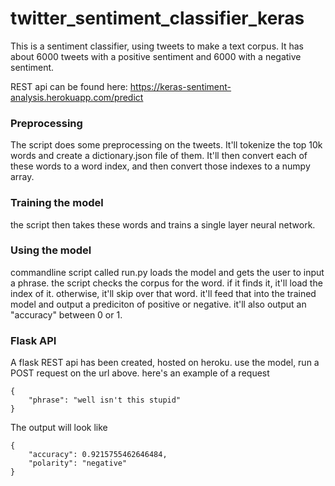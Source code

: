 # twitter_sentiment_classifier_keras

This is a sentiment classifier, using tweets to make a text corpus. It has about 6000 tweets with a positive sentiment and 6000 with a negative sentiment.

REST api can be found here:
https://keras-sentiment-analysis.herokuapp.com/predict

### Preprocessing

The script does some preprocessing on the tweets. It'll tokenize the top 10k words and create a dictionary.json file of them. It'll then convert each of these words to a word index, and then convert those indexes to a numpy array.

### Training the model

the script then takes these words and trains a single layer neural network. 

### Using the model

commandline script called run.py loads the model and gets the user to input a phrase. the script checks the corpus for the word. if it finds it, it'll load the index of it. otherwise, it'll skip over that word. it'll feed that into the trained model and output a prediciton of positive or negative. it'll also output an "accuracy" between 0 or 1.

### Flask API

A flask REST api has been created, hosted on heroku. use the model, run a POST request on the url above. here's an example of a request
```
{
    "phrase": "well isn't this stupid"
}
```
The output will look like

```
{
    "accuracy": 0.9215755462646484,
    "polarity": "negative"
}
```
